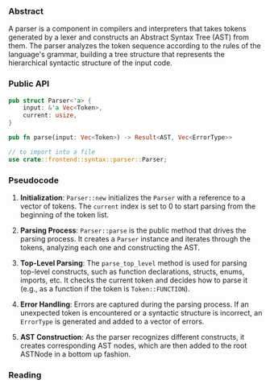 ### Abstract

A parser is a component in compilers and interpreters that takes tokens generated by a lexer and constructs an Abstract Syntax Tree (AST) from them. The parser analyzes the token sequence according to the rules of the language's grammar, building a tree structure that represents the hierarchical syntactic structure of the input code.

### Public API

```rust
pub struct Parser<'a> {
    input: &'a Vec<Token>,
    current: usize,
}

pub fn parse(input: Vec<Token>) -> Result<AST, Vec<ErrorType>>

// to import into a file
use crate::frontend::syntax::parser::Parser;
```

### Pseudocode

1. **Initialization**: `Parser::new` initializes the `Parser` with a reference to a vector of tokens. The `current` index is set to 0 to start parsing from the beginning of the token list.

2. **Parsing Process**: `Parser::parse` is the public method that drives the parsing process. It creates a `Parser` instance and iterates through the tokens, analyzing each one and constructing the AST.

3. **Top-Level Parsing**: The `parse_top_level` method is used for parsing top-level constructs, such as function declarations, structs, enums, imports, etc. It checks the current token and decides how to parse it (e.g., as a function if the token is `Token::FUNCTION`).

4. **Error Handling**: Errors are captured during the parsing process. If an unexpected token is encountered or a syntactic structure is incorrect, an `ErrorType` is generated and added to a vector of errors. 

5. **AST Construction**: As the parser recognizes different constructs, it creates corresponding AST nodes, which are then added to the root ASTNode in a bottom up fashion.

### Reading